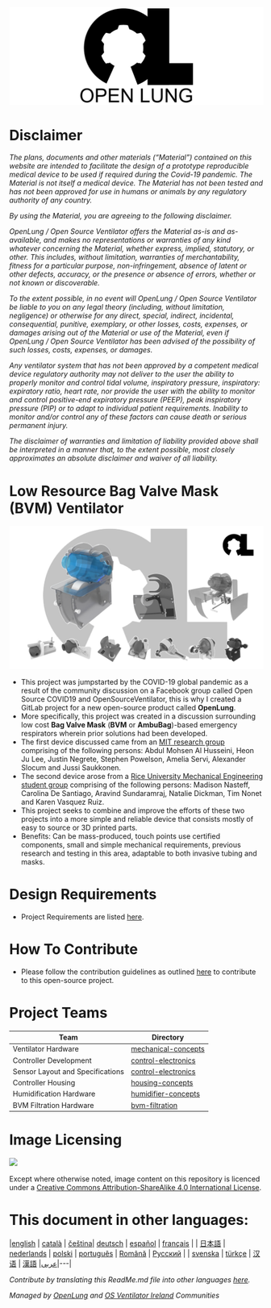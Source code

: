 ![OpenLung](images/OL_BANNER_2.png)

# Disclaimer

*The plans, documents and other materials (“Material”) contained on this website are intended to facilitate the design of a prototype reproducible medical device to be used if required during the Covid-19 pandemic. The Material is not itself a medical device. The Material has not been tested and has not been approved for use in humans or animals by any regulatory authority of any country.*

*By using the Material, you are agreeing to the following disclaimer.*

*OpenLung / Open Source Ventilator offers the Material as-is and as-available, and makes no representations or warranties of any kind whatever concerning the Material, whether express, implied, statutory, or other. This includes, without limitation, warranties of merchantability, fitness for a particular purpose, non-infringement, absence of latent or other defects, accuracy, or the presence or absence of errors, whether or not known or discoverable.*

*To the extent possible, in no event will OpenLung / Open Source Ventilator be liable to you on any legal theory (including, without limitation, negligence) or otherwise for any direct, special, indirect, incidental, consequential, punitive, exemplary, or other losses, costs, expenses, or damages arising out of the Material or use of the Material, even if OpenLung / Open Source Ventilator has been advised of the possibility of such losses, costs, expenses, or damages.*

*Any ventilator system that has not been approved by a competent medical device regulatory authority may not deliver to the user the ability to properly monitor and control tidal volume, inspiratory pressure, inspiratory: expiratory ratio, heart rate, nor provide the user with the ability to monitor and control positive-end expiratory pressure (PEEP), peak inspiratory pressure (PIP) or to adapt to individual patient requirements.  Inability to monitor and/or control any of these factors can cause death or serious permanent injury.*

*The disclaimer of warranties and limitation of liability provided above shall be interpreted in a manner that, to the extent possible, most closely approximates an absolute disclaimer and waiver of all liability.*

# Low Resource Bag Valve Mask (BVM) Ventilator

![Current Mechanical Concept](images/current_concept.png)

- This project was jumpstarted by the COVID-19 global pandemic as a result of the community discussion on a Facebook group called Open Source COVID19 and OpenSourceVentilator, this is why I created a GitLab project for a new open-source product called **OpenLung**.
- More specifically, this project was created in a discussion surrounding low cost **Bag Valve Mask** (**BVM** or **AmbuBag**)-based emergency respirators wherein prior solutions had been developed.
- The first device discussed came from an [MIT research group](https://web.mit.edu/2.75/projects/DMD_2010_Al_Husseini.pdf) comprising of the following persons: Abdul Mohsen Al Husseini, Heon Ju Lee, Justin Negrete, Stephen Powelson, Amelia Servi, Alexander Slocum and Jussi Saukkonen.
- The second device arose from a [Rice University Mechanical Engineering student group](http://oedk.rice.edu/Sys/PublicProfile/47585242/1063096) comprising of the following persons: Madison Nasteff, Carolina De Santiago, Aravind Sundaramraj, Natalie Dickman, Tim Nonet and Karen Vasquez Ruiz.
- This project seeks to combine and improve the efforts of these two projects into a more simple and reliable device that consists mostly of easy to source or 3D printed parts.
- Benefits: Can be mass-produced, touch points use certified components, small and simple mechanical requirements, previous research and testing in this area, adaptable to both invasive tubing and masks.

# Design Requirements

- Project Requirements are listed [here](requirements/design-requirements.md).

# How To Contribute

- Please follow the contribution guidelines as outlined [here](CONTRIBUTING.md) to contribute to this open-source project.

# Project Teams
| Team | Directory |
|---|---|
| Ventilator Hardware | [mechanical-concepts](/mechanical-concepts) |
| Controller Development | [control-electronics](/control-electronics) |
| Sensor Layout and Specifications | [control-electronics](/control-electronics) |
| Controller Housing | [housing-concepts](/housing-concepts) |
| Humidification Hardware | [humidifier-concepts](/humidifier-concepts) |
| BVM Filtration Hardware | [bvm-filtration](/bvm-filtration) |

# Image Licensing

<img src='https://i.creativecommons.org/l/by-sa/4.0/88x31.png'></img>

Except where otherwise noted, image content on this repository is licenced under a [Creative Commons Attribution-ShareAlike 4.0 International License](https://creativecommons.org/licenses/by-sa/4.0/).

# This document in other languages:

|[english](README.md) | [català](translations/README-ca.md) | [čeština](translations/README-cz.md)| [deutsch](translations/README-de.md) | [español](translations/README-es.md) | [français](translations/README-fr.md) |
| [日本語](translations/README-ja.md) | [nederlands](translations/README-nl.md) | [polski](translations/README-pl.md) | [português](translations/README-pt_BR.md) | [Română](translations/README-ro.md) | [Русский](translations/README-ru.md) |
| [svenska](translations/README-sv.md) | [türkçe](translations/README-tr.md) | [汉语](translations/README-zh-Hans.md) | [漢語](translations/README-zh-Hant.md) |[عربى](translations/README-ar.md)|---|

*Contribute by translating this ReadMe.md file into other languages [here](/translations).*

*Managed by [OpenLung](https://openlung.org/) and [OS Ventilator Ireland](https://opensourceventilator.ie/) Communities*
